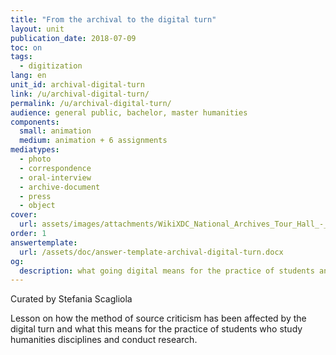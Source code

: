 ```yaml
---
title: "From the archival to the digital turn"
layout: unit
publication_date: 2018-07-09
toc: on
tags:
  - digitization
lang: en
unit_id: archival-digital-turn
link: /u/archival-digital-turn/
permalink: /u/archival-digital-turn/
audience: general public, bachelor, master humanities
components:
  small: animation
  medium: animation + 6 assignments
mediatypes: 
  - photo
  - correspondence
  - oral-interview
  - archive-document
  - press
  - object
cover:
  url: assets/images/attachments/WikiXDC_National_Archives_Tour_Hall_-_Stierch.jpg
order: 1
answertemplate:
  url: /assets/doc/answer-template-archival-digital-turn.docx
og:
  description: what going digital means for the practice of students and researchers of humanities disciplines
---
```

Curated by Stefania Scagliola

Lesson on how the method of source criticism has been affected by the digital turn and what this means for the practice of students who study humanities disciplines and conduct research.

<!-- more -->
